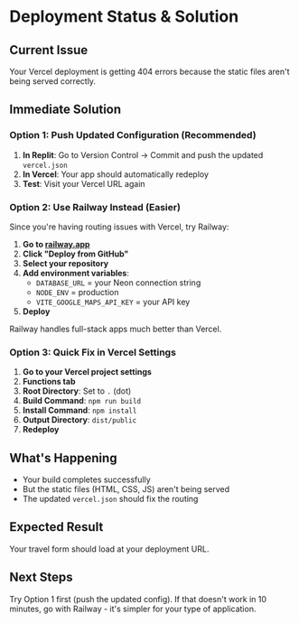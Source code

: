 # Deployment Status & Solution

## Current Issue
Your Vercel deployment is getting 404 errors because the static files aren't being served correctly.

## Immediate Solution

### Option 1: Push Updated Configuration (Recommended)
1. **In Replit**: Go to Version Control → Commit and push the updated `vercel.json`
2. **In Vercel**: Your app should automatically redeploy
3. **Test**: Visit your Vercel URL again

### Option 2: Use Railway Instead (Easier)
Since you're having routing issues with Vercel, try Railway:

1. **Go to [railway.app](https://railway.app)**
2. **Click "Deploy from GitHub"**
3. **Select your repository**
4. **Add environment variables**:
   - `DATABASE_URL` = your Neon connection string
   - `NODE_ENV` = production
   - `VITE_GOOGLE_MAPS_API_KEY` = your API key
5. **Deploy**

Railway handles full-stack apps much better than Vercel.

### Option 3: Quick Fix in Vercel Settings
1. **Go to your Vercel project settings**
2. **Functions tab**
3. **Root Directory**: Set to `.` (dot)
4. **Build Command**: `npm run build`
5. **Install Command**: `npm install`
6. **Output Directory**: `dist/public`
7. **Redeploy**

## What's Happening
- Your build completes successfully
- But the static files (HTML, CSS, JS) aren't being served
- The updated `vercel.json` should fix the routing

## Expected Result
Your travel form should load at your deployment URL.

## Next Steps
Try Option 1 first (push the updated config). If that doesn't work in 10 minutes, go with Railway - it's simpler for your type of application.